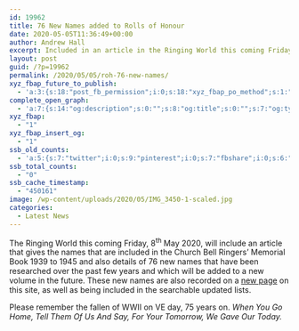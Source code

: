 ```yaml
---
id: 19962
title: 76 New Names added to Rolls of Honour
date: 2020-05-05T11:36:49+00:00
author: Andrew Hall
excerpt: Included in an article in the Ringing World this coming Friday (8th May 2020), are details of 76 new names that have been researched over the past few years and which will be added to a new volume in the future. These new names are also recorded on this site.
layout: post
guid: /?p=19962
permalink: /2020/05/05/roh-76-new-names/
xyz_fbap_future_to_publish:
  - 'a:3:{s:18:"post_fb_permission";i:0;s:18:"xyz_fbap_po_method";s:1:"2";s:16:"xyz_fbap_message";s:62:"News item added to the CCCBR website: {POST_TITLE} {PERMALINK}";}'
complete_open_graph:
  - 'a:7:{s:14:"og:description";s:0:"";s:8:"og:title";s:0:"";s:7:"og:type";s:0:"";s:12:"twitter:card";s:7:"summary";s:15:"twitter:creator";s:0:"";s:19:"twitter:description";s:0:"";s:8:"og:image";s:0:"";}'
xyz_fbap:
  - "1"
xyz_fbap_insert_og:
  - "1"
ssb_old_counts:
  - 'a:5:{s:7:"twitter";i:0;s:9:"pinterest";i:0;s:7:"fbshare";i:0;s:6:"reddit";i:0;s:6:"tumblr";N;}'
ssb_total_counts:
  - "0"
ssb_cache_timestamp:
  - "450161"
image: /wp-content/uploads/2020/05/IMG_3450-1-scaled.jpg
categories:
  - Latest News
---
```

The Ringing World this coming Friday, 8<sup>th</sup> May 2020, will include an article that gives the names that are included in the Church Bell Ringers’ Memorial Book 1939 to 1945 and also details of 76 new names that have been researched over the past few years and which will be added to a new volume in the future. These new names are also recorded on a [new page](/resources/roh/ww2-memorial-book-2/) on this site, as well as being included in the searchable updated lists.

Please remember the fallen of WWII on VE day, 75 years on. _<span class="e24kjd">When You Go Home, Tell Them Of Us And Say, For Your Tomorrow, We Gave Our Today.</span>_
